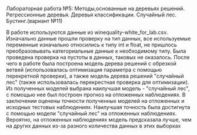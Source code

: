 Лабораторная работа №5: Методы,основанные на деревьях решений. Регрессионные деревья. Деревья классификации. Случайный лес. Бустинг.(вариант №11)

В работе используются данные из winequality-white_for_lab.csv. Изначально данные прошли проверку на тип данных, все используемые переменные изначально относились к типу int и float, не пришлось преобразовывать категориальные данные к необходимому типу. Была проведена проверка на пустоты в данных, таковых не оказалось. После чего в работе была построена модель дерева решений с обрезкой ветвей (использовалась оптимизация параметра с помощью перекретной проверки), а также модель дерева решений "случайный лес" (также использовалась перекрестная проверка для оптимизации). Из полученных моделей выбрана наилучшая модель - "случайный лес", с помощью нее был построен прогноз на отложенных наблюдениях. В заключении оценены точности полученных моделей на отложенных и исходных тестовых наблюдениях. Наилучшая точность была достигнута с помощью модели "случайный лес" на отложенных наблюдениях. Вероятно, на отложенных наблюдениях модель предсказала лучше, чем на других данных из-за разного количества данных в этих выборках

